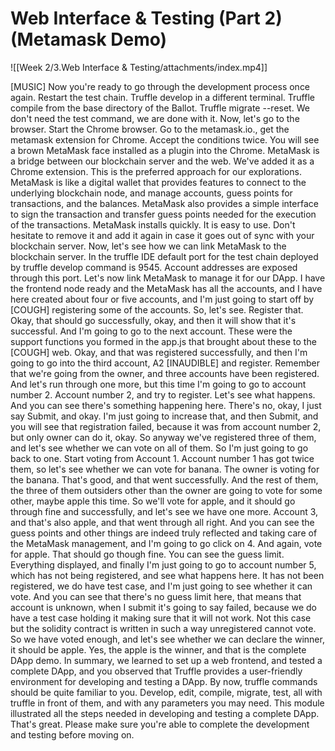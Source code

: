 # Web Interface & Testing (Part 2) (Metamask Demo)

![[Week 2/3.Web Interface & Testing/attachments/index.mp4]]

[MUSIC] Now you're ready to go through the development process once again. Restart the test chain. Truffle develop in a different terminal. Truffle compile from the base directory of the Ballot. Truffle migrate --reset. We don't need the test command, we are done with it. Now, let's go to the browser. Start the Chrome browser. Go to the metamask.io., get the metamask extension for Chrome. Accept the conditions twice. You will see a brown MetaMask face installed as a plugin into the Chrome. MetaMask is a bridge between our blockchain server and the web. We've added it as a Chrome extension. This is the preferred approach for our explorations. MetaMask is like a digital wallet that provides features to connect to the underlying blockchain node, and manage accounts, guess points for transactions, and the balances. MetaMask also provides a simple interface to sign the transaction and transfer guess points needed for the execution of the transactions. MetaMask installs quickly. It is easy to use. Don't hesitate to remove it and add it again in case it goes out of sync with your blockchain server. Now, let's see how we can link MetaMask to the blockchain server. In the truffle IDE default port for the test chain deployed by truffle develop command is 9545. Account addresses are exposed through this port. Let's now link MetaMask to manage it for our DApp. I have the frontend node ready and the MetaMask has all the accounts, and I have here created about four or five accounts, and I'm just going to start off by [COUGH] registering some of the accounts. So, let's see. Register that. Okay, that should go successfully, okay, and then it will show that it's successful. And I'm going to go to the next account. These were the support functions you formed in the app.js that brought about these to the [COUGH] web. Okay, and that was registered successfully, and then I'm going to go into the third account, A2 [INAUDIBLE] and register. Remember that we're going from the owner, and three accounts have been registered. And let's run through one more, but this time I'm going to go to account number 2. Account number 2, and try to register. Let's see what happens. And you can see there's something happening here. There's no, okay, I just say Submit, and okay. I'm just going to increase that, and then Submit, and you will see that registration failed, because it was from account number 2, but only owner can do it, okay. So anyway we've registered three of them, and let's see whether we can vote on all of them. So I'm just going to go back to one. Start voting from Account 1. Account number 1 has got twice them, so let's see whether we can vote for banana. The owner is voting for the banana. That's good, and that went successfully. And the rest of them, the three of them outsiders other than the owner are going to vote for some other, maybe apple this time. So we'll vote for apple, and it should go through fine and successfully, and let's see we have one more. Account 3, and that's also apple, and that went through all right. And you can see the guess points and other things are indeed truly reflected and taking care of the MetaMask management, and I'm going to go click on 4. And again, vote for apple. That should go though fine. You can see the guess limit. Everything displayed, and finally I'm just going to go to account number 5, which has not being registered, and see what happens here. It has not been registered, we do have test case, and I'm just going to see whether it can vote. And you can see that there's no guess limit here, that means that account is unknown, when I submit it's going to say failed, because we do have a test case holding it making sure that it will not work. Not this case but the solidity contract is written in such a way unregistered cannot vote. So we have voted enough, and let's see whether we can declare the winner, it should be apple. Yes, the apple is the winner, and that is the complete DApp demo. In summary, we learned to set up a web frontend, and tested a complete DApp, and you observed that Truffle provides a user-friendly environment for developing and testing a DApp. By now, truffle commands should be quite familiar to you. Develop, edit, compile, migrate, test, all with truffle in front of them, and with any parameters you may need. This module illustrated all the steps needed in developing and testing a complete DApp. That's great. Please make sure you're able to complete the development and testing before moving on.